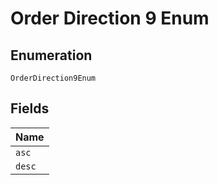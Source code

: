 
# Order Direction 9 Enum

## Enumeration

`OrderDirection9Enum`

## Fields

| Name |
|  --- |
| `asc` |
| `desc` |

